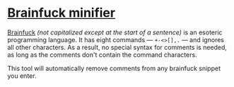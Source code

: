 # [Brainfuck minifier](https://mothereff.in/brainfuck-minifier)

[Brainfuck](http://esolangs.org/wiki/Brainfuck) _(not capitalized except at the start of a sentence)_ is an esoteric programming language. It has eight commands — `+-<>[],.` — and ignores all other characters. As a result, no special syntax for comments is needed, as long as the comments don't contain the command characters.

This tool will automatically remove comments from any brainfuck snippet you enter.


